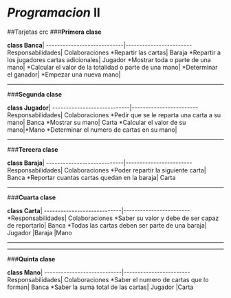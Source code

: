 # *Programacion* II
##Tarjetas crc
###**Primera clase**

**class Banca**|
----------------------------|------------------------
Responsabilidades| Colaboraciones
*Repartir las cartas| Baraja
*Repartir a los jugadores cartas adicionales| Jugador
*Mostrar toda o parte de una mano|
*Calcular el valor de la totalidad o parte de una mano|
*Determinar el ganador|
*Empezar una nueva mano|


***
###**Segunda clase**

**class Jugador**|
----------------------------|------------------------
Responsabilidades| Colaboraciones
*Pedir que se le reparta una carta a su mano| Banca
*Mostrar su mano| Carta 
*Calcular el valor de su mano|*Mano
*Determinar el numero de cartas en su mano|

***

###**Tercera clase**

**class Baraja**|
----------------------------|------------------------
Responsabilidades| Colaboraciones
*Poder repartir la siguiente carta| Banca
*Reportar cuantas cartas quedan en  la baraja| Carta 


***

###**Cuarta clase**

**class Carta**|
----------------------------|------------------------
*Responsabilidades| Colaboraciones
*Saber su valor y debe de ser capaz de reportarlo| Banca
*Todas las cartas deben ser parte de una baraja| Jugador
|Baraja
|Mano

***
***
###**Quinta clase**

**class Mano**|
----------------------------|------------------------
Responsabilidades| Colaboraciones
*Saber el numero de cartas que lo forman| Banca
*Saber la suma total de las cartas| Jugador 
|Carta


